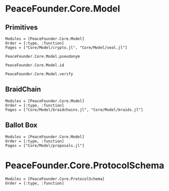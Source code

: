 # PeaceFounder.Core.Model

## Primitives

```@autodocs
Modules = [PeaceFounder.Core.Model]
Order = [:type, :function]
Pages = ["Core/Model/crypto.jl", "Core/Model/seal.jl"]
```

```@docs
PeaceFounder.Core.Model.pseudonym
```

```@docs
PeaceFounder.Core.Model.id
```

```@docs
PeaceFounder.Core.Model.verify
```

## BraidChain

```@autodocs
Modules = [PeaceFounder.Core.Model]
Order = [:type, :function]
Pages = ["Core/Model/braidchains.jl", "Core/Model/braids.jl"]
```

## Ballot Box

```@autodocs
Modules = [PeaceFounder.Core.Model]
Order = [:type, :function]
Pages = ["Core/Model/proposals.jl"]
```

# PeaceFounder.Core.ProtocolSchema

```@autodocs
Modules = [PeaceFounder.Core.ProtocolSchema]
Order = [:type, :function]
```

